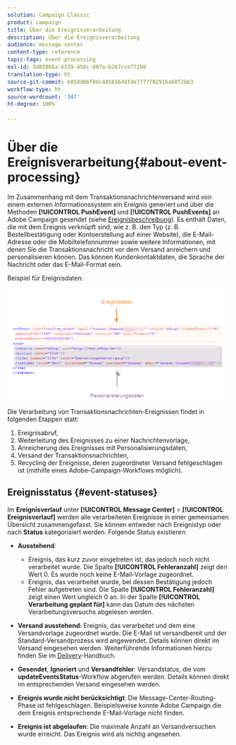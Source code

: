 ```yaml
---
solution: Campaign Classic
product: campaign
title: Über die Ereignisverarbeitung
description: Über die Ereignisverarbeitung
audience: message-center
content-type: reference
topic-tags: event-processing
exl-id: 3d85866a-6339-458c-807a-b267cce772b8
translation-type: ht
source-git-commit: 6854d06f8dc445b56ddfde7777f02916a60f2b63
workflow-type: ht
source-wordcount: '347'
ht-degree: 100%

---
```


# Über die Ereignisverarbeitung{#about-event-processing}

Im Zusammenhang mit dem Transaktionsnachrichtenversand wird von einem externen Informationssystem ein Ereignis generiert und über die Methoden **[!UICONTROL PushEvent]** und **[!UICONTROL PushEvents]** an Adobe Campaign gesendet (siehe [Ereignisbeschreibung](../../message-center/using/event-description.md)). Es enthält Daten, die mit dem Ereignis verknüpft sind, wie z. B. den Typ (z. B. Bestellbestätigung oder Kontoerstellung auf einer Website), die E-Mail-Adresse oder die Mobiltelefonnummer sowie weitere Informationen, mit denen Sie die Transaktionsnachricht vor dem Versand anreichern und personalisieren können. Das können Kundenkontaktdaten, die Sprache der Nachricht oder das E-Mail-Format sein.

Beispiel für Ereignisdaten:

![](assets/messagecenter_events_request_001.png)

Die Verarbeitung von Transaktionsnachrichten-Ereignissen findet in folgenden Etappen statt:

1. Ereignisabruf,
1. Weiterleitung des Ereignisses zu einer Nachrichtenvorlage,
1. Anreicherung des Ereignisses mit Personalisierungsdaten,
1. Versand der Transaktionsnachrichten,
1. Recycling der Ereignisse, deren zugeordneter Versand fehlgeschlagen ist (mithilfe eines Adobe-Campaign-Workflows möglich).

## Ereignisstatus {#event-statuses}

Im **Ereignisverlauf** unter **[!UICONTROL Message Center]** > **[!UICONTROL Ereignisverlauf]** werden alle verarbeiteten Ereignisse in einer gemeinsamen Übersicht zusammengefasst. Sie können entweder nach Ereignistyp oder nach **Status** kategorisiert werden. Folgende Status existieren:

* **Ausstehend**:

   * Ereignis, das kurz zuvor eingetreten ist, das jedoch noch nicht verarbeitet wurde. Die Spalte **[!UICONTROL Fehleranzahl]** zeigt den Wert 0. Es wurde noch keine E-Mail-Vorlage zugeordnet.
   * Ereignis, das verarbeitet wurde, bei dessen Bestätigung jedoch Fehler aufgetreten sind. Die Spalte **[!UICONTROL Fehleranzahl]** zeigt einen Wert ungleich 0 an. In der Spalte **[!UICONTROL Verarbeitung geplant für]** kann das Datum des nächsten Verarbeitungsversuchs abgelesen werden.

* **Versand ausstehend**: Ereignis, das verarbeitet und dem eine Versandvorlage zugeordnet wurde. Die E-Mail ist versandbereit und der Standard-Versandprozess wird angewendet. Details können direkt im Versand eingesehen werden. Weiterführende Informationen hierzu finden Sie im [Delivery](../../delivery/using/about-message-tracking.md)-Handbuch.
* **Gesendet**, **Ignoriert** und **Versandfehler**: Versandstatus, die vom **updateEventsStatus**-Workflow abgerufen werden. Details können direkt im entsprechenden Versand eingesehen werden.
* **Ereignis wurde nicht berücksichtigt**: Die Message-Center-Routing-Phase ist fehlgeschlagen. Beispielsweise konnte Adobe Campaign die dem Ereignis entsprechende E-Mail-Vorlage nicht finden.
* **Ereignis ist abgelaufen**: Die maximale Anzahl an Versandversuchen wurde erreicht. Das Ereignis wird als nichtig angesehen.
